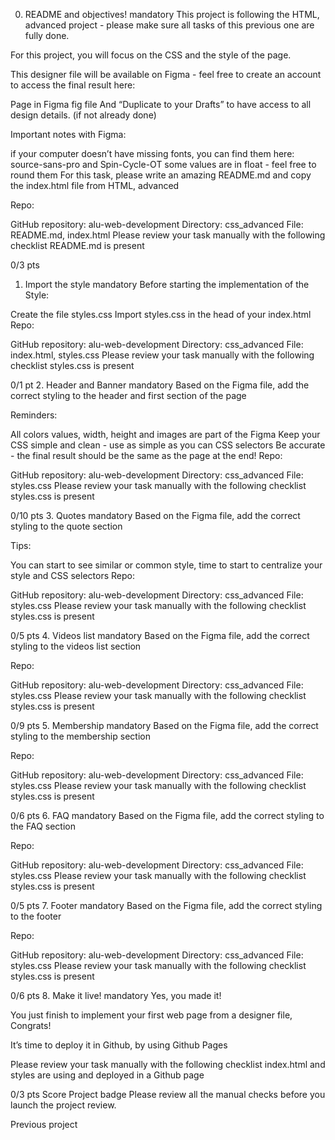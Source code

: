 0. README and objectives!
mandatory
This project is following the HTML, advanced project - please make sure all tasks of this previous one are fully done.

For this project, you will focus on the CSS and the style of the page.

This designer file will be available on Figma - feel free to create an account to access the final result here:

Page in Figma
fig file
And “Duplicate to your Drafts” to have access to all design details. (if not already done)



Important notes with Figma:

if your computer doesn’t have missing fonts, you can find them here: source-sans-pro and Spin-Cycle-OT
some values are in float - feel free to round them
For this task, please write an amazing README.md and copy the index.html file from HTML, advanced

Repo:

GitHub repository: alu-web-development
Directory: css_advanced
File: README.md, index.html
Please review your task manually with the following checklist
README.md is present

0/3 pts
1. Import the style
mandatory
Before starting the implementation of the Style:

Create the file styles.css
Import styles.css in the head of your index.html
Repo:

GitHub repository: alu-web-development
Directory: css_advanced
File: index.html, styles.css
Please review your task manually with the following checklist
styles.css is present

0/1 pt
2. Header and Banner
mandatory
Based on the Figma file, add the correct styling to the header and first section of the page



Reminders:

All colors values, width, height and images are part of the Figma
Keep your CSS simple and clean - use as simple as you can CSS selectors
Be accurate - the final result should be the same as the page at the end!
Repo:

GitHub repository: alu-web-development
Directory: css_advanced
File: styles.css
Please review your task manually with the following checklist
styles.css is present

0/10 pts
3. Quotes
mandatory
Based on the Figma file, add the correct styling to the quote section



Tips:

You can start to see similar or common style, time to start to centralize your style and CSS selectors
Repo:

GitHub repository: alu-web-development
Directory: css_advanced
File: styles.css
Please review your task manually with the following checklist
styles.css is present

0/5 pts
4. Videos list
mandatory
Based on the Figma file, add the correct styling to the videos list section



Repo:

GitHub repository: alu-web-development
Directory: css_advanced
File: styles.css
Please review your task manually with the following checklist
styles.css is present

0/9 pts
5. Membership
mandatory
Based on the Figma file, add the correct styling to the membership section



Repo:

GitHub repository: alu-web-development
Directory: css_advanced
File: styles.css
Please review your task manually with the following checklist
styles.css is present

0/6 pts
6. FAQ
mandatory
Based on the Figma file, add the correct styling to the FAQ section



Repo:

GitHub repository: alu-web-development
Directory: css_advanced
File: styles.css
Please review your task manually with the following checklist
styles.css is present

0/5 pts
7. Footer
mandatory
Based on the Figma file, add the correct styling to the footer



Repo:

GitHub repository: alu-web-development
Directory: css_advanced
File: styles.css
Please review your task manually with the following checklist
styles.css is present

0/6 pts
8. Make it live!
mandatory
Yes, you made it!

You just finish to implement your first web page from a designer file, Congrats!

It’s time to deploy it in Github, by using Github Pages

Please review your task manually with the following checklist
index.html and styles are using and deployed in a Github page

0/3 pts
Score
Project badge
Please review all the manual checks before you launch the project review.

Previous project

